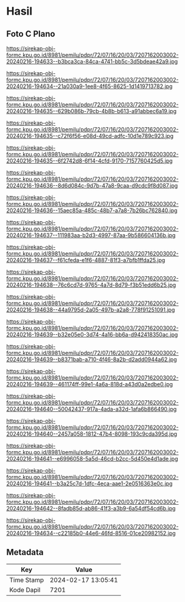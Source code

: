 # Hasil

## Foto C Plano

https://sirekap-obj-formc.kpu.go.id/8981/pemilu/pdpr/72/07/16/20/03/7207162003002-20240216-194633--b3bca3ca-84ca-4741-bb5c-3d5bdeae42a9.jpg

https://sirekap-obj-formc.kpu.go.id/8981/pemilu/pdpr/72/07/16/20/03/7207162003002-20240216-194634--21a030a9-1ee8-4f65-8625-1d1419713782.jpg

https://sirekap-obj-formc.kpu.go.id/8981/pemilu/pdpr/72/07/16/20/03/7207162003002-20240216-194635--629b086b-79cb-4b8b-b613-a91abbec6a19.jpg

https://sirekap-obj-formc.kpu.go.id/8981/pemilu/pdpr/72/07/16/20/03/7207162003002-20240216-194635--c72f6f56-e08d-49cd-adfc-10d1e789c923.jpg

https://sirekap-obj-formc.kpu.go.id/8981/pemilu/pdpr/72/07/16/20/03/7207162003002-20240216-194635--6f2742d8-6f14-4cfd-9170-7157760425d5.jpg

https://sirekap-obj-formc.kpu.go.id/8981/pemilu/pdpr/72/07/16/20/03/7207162003002-20240216-194636--8d6d084c-9d7b-47a8-9caa-d9cdc9f8d087.jpg

https://sirekap-obj-formc.kpu.go.id/8981/pemilu/pdpr/72/07/16/20/03/7207162003002-20240216-194636--15aec85a-485c-48b7-a7a8-7b26bc762840.jpg

https://sirekap-obj-formc.kpu.go.id/8981/pemilu/pdpr/72/07/16/20/03/7207162003002-20240216-194637--111983aa-b2d3-4997-87aa-9b586604136b.jpg

https://sirekap-obj-formc.kpu.go.id/8981/pemilu/pdpr/72/07/16/20/03/7207162003002-20240216-194637--f61cfeda-e1f6-4887-81f3-a7bfb1ffda25.jpg

https://sirekap-obj-formc.kpu.go.id/8981/pemilu/pdpr/72/07/16/20/03/7207162003002-20240216-194638--76c6cd7d-9765-4a7d-8d79-f3b51edd6b25.jpg

https://sirekap-obj-formc.kpu.go.id/8981/pemilu/pdpr/72/07/16/20/03/7207162003002-20240216-194638--44a9795d-2a05-497b-a2a8-778f91251091.jpg

https://sirekap-obj-formc.kpu.go.id/8981/pemilu/pdpr/72/07/16/20/03/7207162003002-20240216-194639--b32e05e0-3d74-4a16-bb6a-d942418350ac.jpg

https://sirekap-obj-formc.kpu.go.id/8981/pemilu/pdpr/72/07/16/20/03/7207162003002-20240216-194639--b8371bab-a710-4f46-8a2b-d2add0944a62.jpg

https://sirekap-obj-formc.kpu.go.id/8981/pemilu/pdpr/72/07/16/20/03/7207162003002-20240216-194639--461174ff-99e1-4a6a-818d-a43d0a2edbe0.jpg

https://sirekap-obj-formc.kpu.go.id/8981/pemilu/pdpr/72/07/16/20/03/7207162003002-20240216-194640--50042437-917a-4ada-a32d-1afa6b866490.jpg

https://sirekap-obj-formc.kpu.go.id/8981/pemilu/pdpr/72/07/16/20/03/7207162003002-20240216-194640--2457a058-1812-47b4-8098-193c9cda395d.jpg

https://sirekap-obj-formc.kpu.go.id/8981/pemilu/pdpr/72/07/16/20/03/7207162003002-20240216-194641--e6996058-5a5d-46cd-b2cc-5d450e4d1ade.jpg

https://sirekap-obj-formc.kpu.go.id/8981/pemilu/pdpr/72/07/16/20/03/7207162003002-20240216-194641--b3a25c7d-1dfc-4eca-aae1-2e0516363e0c.jpg

https://sirekap-obj-formc.kpu.go.id/8981/pemilu/pdpr/72/07/16/20/03/7207162003002-20240216-194642--8fadb85d-ab86-41f3-a3b9-6a54df54cd6b.jpg

https://sirekap-obj-formc.kpu.go.id/8981/pemilu/pdpr/72/07/16/20/03/7207162003002-20240216-194634--c22185b0-44e6-46fd-8516-01ce20982152.jpg


## Metadata

| Key        | Value               |
| ---------- | ------------------- |
| Time Stamp | 2024-02-17 13:05:41 |
| Kode Dapil | 7201                |



